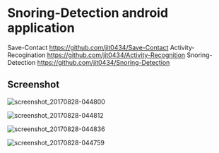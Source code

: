 # Snoring-Detection android application

Save-Contact https://github.com/jit0434/Save-Contact
Activity-Recogination  https://github.com/jit0434/Activity-Recognition
Snoring-Detection https://github.com/jit0434/Snoring-Detection


## Screenshot

![screenshot_20170828-044800](https://user-images.githubusercontent.com/26283082/29862648-bd0e9836-8d8a-11e7-965e-13efbd533c00.jpg)


![screenshot_20170828-044812](https://user-images.githubusercontent.com/26283082/29862646-bd07efcc-8d8a-11e7-9705-8051ec5728b2.jpg)


![screenshot_20170828-044836](https://user-images.githubusercontent.com/26283082/29862647-bd0a6b08-8d8a-11e7-9af5-c26b6a4b3429.jpg)


![screenshot_20170828-044759](https://user-images.githubusercontent.com/26283082/29862649-bd0fc954-8d8a-11e7-9475-e8cb96334b10.jpg)
